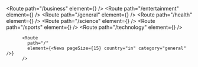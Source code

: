 <Route
path="/business"
element={<News pageSize={15} country="in" category="general" />}
/>
<Route
path="/entertainment"
element={<News pageSize={15} country="in" category="general" />}
/>
<Route
path="/general"
element={<News pageSize={15} country="in" category="general" />}
/>
<Route
path="/health"
element={<News pageSize={15} country="in" category="general" />}
/>
<Route
path="/science"
element={<News pageSize={15} country="in" category="general" />}
/>
<Route
path="/sports"
element={<News pageSize={15} country="in" category="general" />}
/>
<Route
path="/technology"
element={<News pageSize={15} country="in" category="general" />}
/>

          <Route
            path="/"
            element={<News pageSize={15} country="in" category="general" />}
          />
